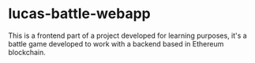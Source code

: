 # lucas-battle-webapp
This is a frontend part of a project developed for learning purposes, it's a battle game developed to work with a backend based in Ethereum blockchain.
